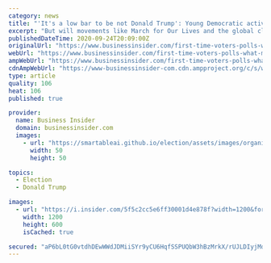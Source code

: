 ```yaml
---
category: news
title: "'It's a low bar to be not Donald Trump': Young Democratic activists explain the vision of the future driving first-time voters to the polls"
excerpt: "But will movements like March for Our Lives and the global climate strike translate to the ballot box?"
publishedDateTime: 2020-09-24T20:09:00Z
originalUrl: "https://www.businessinsider.com/first-time-voters-polls-what-motivates-them-2020-election-2020-9"
webUrl: "https://www.businessinsider.com/first-time-voters-polls-what-motivates-them-2020-election-2020-9"
ampWebUrl: "https://www.businessinsider.com/first-time-voters-polls-what-motivates-them-2020-election-2020-9?amp"
cdnAmpWebUrl: "https://www-businessinsider-com.cdn.ampproject.org/c/s/www.businessinsider.com/first-time-voters-polls-what-motivates-them-2020-election-2020-9?amp"
type: article
quality: 106
heat: 106
published: true

provider:
  name: Business Insider
  domain: businessinsider.com
  images:
    - url: "https://smartableai.github.io/election/assets/images/organizations/businessinsider.com-50x50.jpg"
      width: 50
      height: 50

topics:
  - Election
  - Donald Trump

images:
  - url: "https://i.insider.com/5f5c2cc5e6ff30001d4e878f?width=1200&format=jpeg"
    width: 1200
    height: 600
    isCached: true

secured: "aP6bL0tG0vtdhDEwWWdJDMiiSYr9yCU6HqfSSPUQbW3hBzMrkX/rUJLDIyjMdV+fmueV0vmx+zQGFNxoX2EJxi7x08d19bQA02r1XLrtqT8fxndMzu07wfvBRrD9PAHOiih5sB8pPkvTtMVa2uywBNonQmz5mdnOtcMTLSr/alFMQ08KT6Fvqd3eHsoyFcC4XoYuRJX28P9q+Nf2wTIx17bssBGhJpTU6oeAfqp/A1u03Fflz598T4baCwZLRK82AkwvztJ6G/TU23LIQRVI8xYznkBptzdVHRNTVJ0zZy6dQuo8M54ZlfOBh9CCMw+iYR+QTYXI1s8EbWaTAiGhXPRPDrEt1VniQxdJkumQ5kI=;Xo7aDdg6Xj1OgfcQ9XSJzg=="
---
```


